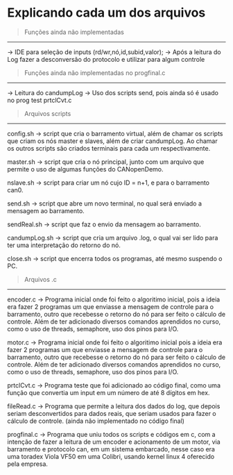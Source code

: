 # Explicando cada um dos arquivos

> Funções ainda não implementadas

<hr>
-> IDE para seleção de inputs (rd/wr,nó,id,subid,valor);
-> Após a leitura do Log fazer a desconversão do protocolo e utilizar para algum controle 

> Funções ainda não implementadas no progfinal.c

<hr>
-> Leitura do candumpLog
-> Uso dos scripts send, pois ainda só é usado no prog test prtclCvt.c

> Arquivos scripts

<hr>
config.sh -> script que cria o barramento virtual, além de chamar os scripts que criam os nós master e slaves, além de criar candumpLog. Ao chamar os outros scripts são criados terminais para cada um respectivamente.

master.sh -> script que cria o nó principal, junto com um arquivo que permite o uso de algumas funções do CANopenDemo.

nslave.sh -> script para criar um nó cujo ID = n+1, e para o barramento can0.

send.sh -> script que abre um novo terminal, no qual será enviado a mensagem ao barramento.

sendReal.sh -> script que faz o envio da mensagem ao barramento.

candumpLog.sh -> script que cria um arquivo .log, o qual vai ser lido para ter uma interpretação do retorno do nó.

close.sh -> script que encerra todos os programas, até mesmo suspendo o PC.

> Arquivos .c

<hr>
encoder.c -> Programa inicial onde foi feito o algoritimo inicial, pois a ideia era fazer 2 programas um que enviasse a mensagem de controle para o barramento, outro que recebesse o retorno do nó para ser feito o cálculo de controle. Além de ter adicionado diversos comandos aprendidos no curso, como o uso de threads, semaphore, uso dos pinos para I/O.

motor.c -> Programa inicial onde foi feito o algoritimo inicial pois a ideia era fazer 2 programas um que enviasse a mensagem de controle para o barramento, outro que recebesse o retorno do nó para ser feito o cálculo de controle. Além de ter adicionado diversos comandos aprendidos no curso, como o uso de threads, semaphore, uso dos pinos para I/O.

prtclCvt.c -> Programa teste que foi adicionado ao código final, como uma função que convertia um input em um número de até 8 dígitos em hex.

fileRead.c -> Programa que permite a leitura dos dados do log, que depois seriam desconvertidos para dados reais, que seriam usados para fazer o cálculo de controle. (ainda não implementado no código final)

progfinal.c -> Programa que uniu todos os scripts e códigos em c, com a intenção de fazer a leitura de um encoder e acionamento de um motor, via barramento e protocolo can, em um sistema embarcado, nesse caso era uma toradex Viola VF50 em uma Colibri, usando kernel linux 4 oferecido pela empresa.
